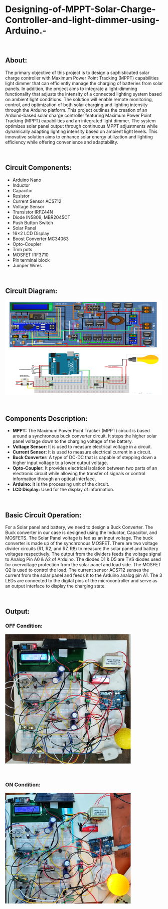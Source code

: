 # Designing-of-MPPT-Solar-Charge-Controller-and-light-dimmer-using-Arduino.-

&nbsp;
&nbsp;

<h2>About:</h2>
The primary objective of this project is to design a sophisticated solar charge controller with Maximum Power Point Tracking (MPPT) capabilities light dimmer that can efficiently manage the charging of batteries from solar panels. In addition, the project aims to integrate a light-dimming functionality that adjusts the intensity of a connected lighting system based on ambient light conditions. The solution will enable remote monitoring, control, and optimization of both solar charging and lighting intensity through the Arduino platform.
This project outlines the creation of an Arduino-based solar charge controller featuring Maximum Power Point Tracking (MPPT) capabilities and an integrated light dimmer. The system optimizes solar panel output through continuous MPPT adjustments while dynamically adapting lighting intensity based on ambient light levels. This innovative solution aims to enhance solar energy utilization and lighting efficiency while offering convenience and adaptability. 


&nbsp;
&nbsp;

<h2>Circuit Components:</h2>

-  Arduino Nano 
-  Inductor 
-  Capacitor 
-  Resistor 
-  Current Sensor ACS712 
-  Voltage Sensor 
-  Transistor IRFZ44N 
-  Diode IN5809, MBR2045CT 
-  Push Button Switch 
-  Solar Panel 
-  16×2 LCD Display 
-  Boost Converter MC34063 
-  Opto-Coupler 
-  Trim pots 
-  MOSFET IRF3710 
-  Pin terminal block 
-  Jumper Wires 

&nbsp;
&nbsp;

<h2>Circuit Diagram:</h2>

<img align="centre" alt="Chip Design" width="500" height="300" src="https://github.com/johir95/-Designing-of-MPPT-Solar-Charge-Controller-and-light-dimmer-using-Arduino.-/blob/main/Circuit%20diagram.PNG">

&nbsp;
&nbsp;


<h2>Components Description:</h2>

-  **MPPT:** The Maximum Power Point Tracker (MPPT) circuit is based around a synchronous buck converter circuit. It steps the higher solar panel voltage down to the charging voltage of the battery.  
-  **Voltage Sensor:** It is used to measure electrical voltage in a circuit.  
-  **Current Sensor:** It is used to measure electrical current in a circuit.  
-  **Buck Converter:** A type of DC-DC that is capable of stepping down a higher input voltage to a lower output voltage.  
-  **Opto-Coupler:** It provides electrical isolation between two parts of an electronic circuit while allowing the transfer of signals or control information through an optical interface.  
-  **Arduino:** It is the processing unit of the circuit.  
-  **LCD Display:** Used for the display of information.  

&nbsp;
&nbsp;


<h2>Basic Circuit Operation:</h2>

For a Solar panel and battery, we need to design a Buck Converter. The Buck converter in our case is designed using the Inductor, Capacitor, and MOSFETS. The Solar Panel voltage is fed as an input voltage. The buck converter is made up of the synchronous MOSFET. There are two voltage divider circuits (R1, R2, and R7, R8) to measure the solar panel and battery voltages respectively. The output from the dividers feeds the voltage signal to Analog Pin A0 & A2 of Arduino. The diodes D1 & D5 are TVS diodes used for overvoltage protection from the solar panel and load side. The MOSFET Q2 is used to control the load. The current sensor ACS712 senses the current from the solar panel and feeds it to the Arduino analog pin A1. The 3 LEDs are connected to the digital pins of the microcontroller and serve as an output interface to display the charging state.


&nbsp;
&nbsp;



<h2>Output:</h2>

<h3>OFF Condition:</h3>

<img align="centre" alt="Chip Design" width="400" src="https://github.com/johir95/-Designing-of-MPPT-Solar-Charge-Controller-and-light-dimmer-using-Arduino.-/blob/main/Output%201.jpg">

&nbsp;
<h3>ON Condition:</h3>
<img align="centre" alt="Chip Design" width="400" src="https://github.com/johir95/-Designing-of-MPPT-Solar-Charge-Controller-and-light-dimmer-using-Arduino.-/blob/main/Output%202.jpg">
